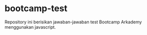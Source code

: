 # bootcamp-test

Repository ini berisikan jawaban-jawaban test Bootcamp Arkademy menggunakan javascript.
